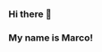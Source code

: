 ### Hi there 👋
### My name is Marco! 
<!--
**marcobizzle/marcobizzle** is a ✨ _special_ ✨ repository because its `README.md` (this file) appears on your GitHub profile.

Here are some ideas to get you started:

- 🔭 I’m currently working on becoming a UX Designer! 
- 🌱 I’m currently learning Web Development, specifically HTML,CSS and JavaScript
- 👯 I’m looking to collaborate on UX Design projects and other coding challenges 
- 🤔 I’m looking for help with Design techniques and methodologies 
- 💬 Ask me about anyhting UX Design! 
- 📫 How to reach me: https://www.linkedin.com/in/marco-berni-0908a326/
- 😄 Pronouns: He/Him
- ⚡ Fun fact: I can speak 4 languages 
-->
